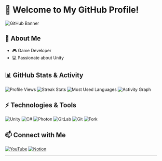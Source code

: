 # 👋 Welcome to My GitHub Profile!

![GitHub Banner](https://capsule-render.vercel.app/api?type=waving&color=0:87CEEB,100:4682B4&height=200&section=header&text=GitHub%20Profile&fontSize=40&fontColor=FFFFFF&fontAlign=50&fontAlignY=40&animation=fadeIn&font=Raleway)

## 🚀 About Me
- 🎮 Game Developer
- 💻 Passionate about Unity

## 📊 GitHub Stats & Activity
![Profile Views](https://komarev.com/ghpvc/?username=YourGitHubUsername&color=blue&style=flat)
![Streak Stats](https://github-readme-streak-stats.herokuapp.com/?user=YourGitHubUsername&theme=blue-green)
![Most Used Languages](https://github-readme-stats.vercel.app/api/top-langs/?username=YourGitHubUsername&layout=compact&theme=blue-green)
![Activity Graph](https://github-readme-activity-graph.vercel.app/graph?username=YourGitHubUsername&theme=github)

## ⚡ Technologies & Tools
![Unity](https://img.shields.io/badge/Unity-100000?style=for-the-badge&logo=unity&logoColor=white)
![C#](https://img.shields.io/badge/C%23-239120?style=for-the-badge&logo=c-sharp&logoColor=white)
![Photon](https://img.shields.io/badge/Photon-0000FF?style=for-the-badge&logo=photon&logoColor=white)
![GitLab](https://img.shields.io/badge/GitLab-FC6D26?style=for-the-badge&logo=gitlab&logoColor=white)
![Git](https://img.shields.io/badge/Git-F05032?style=for-the-badge&logo=git&logoColor=white)
![Fork](https://img.shields.io/badge/Fork-8B5A2B?style=for-the-badge&logo=git&logoColor=white)

## 📫 Connect with Me
[![YouTube](https://img.shields.io/badge/YouTube-FF0000?style=for-the-badge&logo=youtube&logoColor=white)](https://youtube.com/YourYouTubeChannel)
[![Notion](https://img.shields.io/badge/Notion-000000?style=for-the-badge&logo=notion&logoColor=white)](https://notion.so/YourNotionPage)

---

